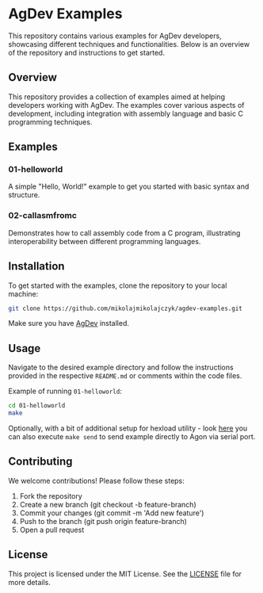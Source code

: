 # AgDev Examples

This repository contains various examples for AgDev developers, showcasing different techniques and functionalities. Below is an overview of the repository and instructions to get started.

## Overview

This repository provides a collection of examples aimed at helping developers working with AgDev. The examples cover various aspects of development, including integration with assembly language and basic C programming techniques.

## Examples

### 01-helloworld

A simple "Hello, World!" example to get you started with basic syntax and structure.

### 02-callasmfromc

Demonstrates how to call assembly code from a C program, illustrating interoperability between different programming languages.

## Installation

To get started with the examples, clone the repository to your local machine:

```bash
git clone https://github.com/mikolajmikolajczyk/agdev-examples.git
```

Make sure you have [AgDev](https://github.com/pcawte/AgDev) installed.

## Usage

Navigate to the desired example directory and follow the instructions provided in the respective `README.md` or comments within the code files.

Example of running `01-helloworld`:

```bash
cd 01-helloworld
make
```

Optionally, with a bit of additional setup for hexload utility - look [here](https://mikolajczyk.org/posts/agon-hexload-wsl/) you can also execute `make send` to send example directly to Agon via serial port.

## Contributing

We welcome contributions! Please follow these steps:

1. Fork the repository
2. Create a new branch (git checkout -b feature-branch)
3. Commit your changes (git commit -m 'Add new feature')
4. Push to the branch (git push origin feature-branch)
5. Open a pull request

## License

This project is licensed under the MIT License. See the [LICENSE](LICENSE) file for more details.
